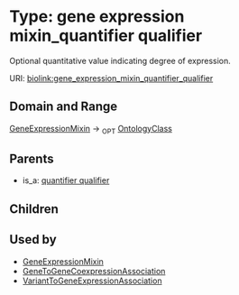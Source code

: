 
# Type: gene expression mixin_quantifier qualifier


Optional quantitative value indicating degree of expression.

URI: [biolink:gene_expression_mixin_quantifier_qualifier](https://w3id.org/biolink/vocab/gene_expression_mixin_quantifier_qualifier)


## Domain and Range

[GeneExpressionMixin](GeneExpressionMixin.md) ->  <sub>OPT</sub> [OntologyClass](OntologyClass.md)

## Parents

 *  is_a: [quantifier qualifier](quantifier_qualifier.md)

## Children


## Used by

 * [GeneExpressionMixin](GeneExpressionMixin.md)
 * [GeneToGeneCoexpressionAssociation](GeneToGeneCoexpressionAssociation.md)
 * [VariantToGeneExpressionAssociation](VariantToGeneExpressionAssociation.md)
